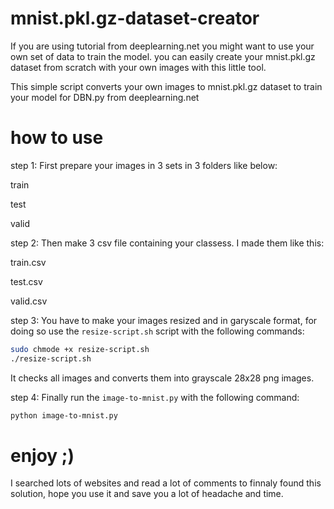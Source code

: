 # mnist.pkl.gz-dataset-creator
If you are using tutorial from deeplearning.net you might want to use your own set of data to train the model. you can easily create your mnist.pkl.gz dataset from scratch with your own images with this little tool. 

This simple script converts your own images to mnist.pkl.gz dataset to train your model for DBN.py from deeplearning.net

# how to use
step 1: First prepare your images in 3 sets in 3 folders like below:

train

test

valid

step 2: Then make 3 csv file containing your classess. I made them like this:

train.csv

test.csv

valid.csv

step 3: You have to make your images resized and in garyscale format, for doing so use the `resize-script.sh` script with the following commands: 

```bash
sudo chmode +x resize-script.sh
./resize-script.sh
```
It checks all images and converts them into grayscale 28x28 png images. 

step 4: Finally run the `image-to-mnist.py` with the following command:

```bash
python image-to-mnist.py

```

# enjoy ;)

I searched lots of websites and read a lot of comments to finnaly found this solution, hope you use it and save you a lot of headache and time.

